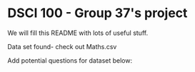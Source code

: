 # DSCI 100 - Group 37's project

We will fill this README with lots of useful stuff.


Data set found- check out Maths.csv

Add potential questions for dataset below:
